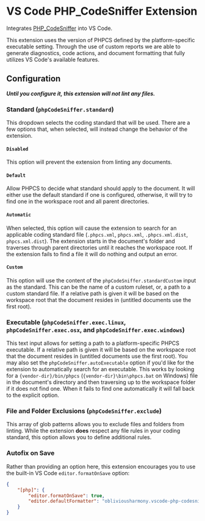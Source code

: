 # VS Code PHP_CodeSniffer Extension

Integrates [PHP_CodeSniffer](https://github.com/squizlabs/PHP_CodeSniffer) into VS Code.

This extension uses the version of PHPCS defined by the platform-specific executable setting. Through the use of
custom reports we are able to generate diagnostics, code actions, and document formatting that fully utilizes
VS Code's available features.

## Configuration

_**Until you configure it, this extension will not lint any files.**_

### Standard (`phpCodeSniffer.standard`)

This dropdown selects the coding standard that will be used. There are a few options that, when selected, will instead change the behavior of the extension.

#### `Disabled`

This option will prevent the extension from linting any documents.

#### `Default`

Allow PHPCS to decide what standard should apply to the document. It will either use the default standard if one is configured, otherwise, it will try to find one in the workspace root and all parent directories.

#### `Automatic`

When selected, this option will cause the extension to search for an applicable coding standard file (`.phpcs.xml`, `phpcs.xml`, `.phpcs.xml.dist`, `phpcs.xml.dist`). The extension starts in the document's folder and traverses through parent directories until it reaches the workspace root. If the extension fails to find a file it will do nothing and output an error.

#### `Custom`

This option will use the content of the `phpCodeSniffer.standardCustom` input as the standard. This can be the name of a custom ruleset, or, a path to a custom standard file. If a relative path is given it will be based
on the workspace root that the document resides in (untitled documents use the first root).

### Executable (`phpCodeSniffer.exec.linux`, `phpCodeSniffer.exec.osx`, and `phpCodeSniffer.exec.windows`)

This text input allows for setting a path to a platform-specific PHPCS executable. If a relative path is given it will be
based on the workspace root that the document resides in (untitled documents use the first root). You may also set the
`phpCodeSniffer.autoExecutable` option if you'd like for the extension to automatically search for an executable. This
works by looking for a `{vendor-dir}/bin/phpcs` (`{vendor-dir}\bin\phpcs.bat` on Windows) file in the document's directory and then
traversing up to the workspace folder if it does not find one. When it fails to find one automatically it will
fall back to the explicit option.

### File and Folder Exclusions (`phpCodeSniffer.exclude`)

This array of glob patterns allows you to exclude files and folders from linting. While the extension **does** respect
any file rules in your coding standard, this option allows you to define additional rules.

### Autofix on Save

Rather than providing an option here, this extension encourages you to use the built-in VS Code `editor.formatOnSave` option:

```json
{
    "[php]": {
        "editor.formatOnSave": true,
        "editor.defaultFormatter": "obliviousharmony.vscode-php-codesniffer"
    }
}
```

